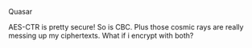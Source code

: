 Quasar

AES-CTR is pretty secure! So is CBC. Plus those cosmic rays are really messing up my ciphertexts. What if i encrypt with both?
